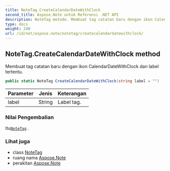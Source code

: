 ```yaml
---
title: NoteTag.CreateCalendarDateWithClock
second_title: Aspose.Note untuk Referensi .NET API
description: NoteTag metode. Membuat tag catatan baru dengan ikon CalendarDateWithClock dan label tertentu.
type: docs
weight: 240
url: /id/net/aspose.note/notetag/createcalendardatewithclock/
---
```

## NoteTag.CreateCalendarDateWithClock method

Membuat tag catatan baru dengan ikon CalendarDateWithClock dan label tertentu.

```csharp
public static NoteTag CreateCalendarDateWithClock(string label = "")
```

| Parameter | Jenis | Keterangan |
| --- | --- | --- |
| label | String | Label tag. |

### Nilai Pengembalian

Itu[`NoteTag`](../) .

### Lihat juga

* class [NoteTag](../)
* ruang nama [Aspose.Note](../../notetag/)
* perakitan [Aspose.Note](../../../)


